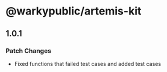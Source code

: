 # @warkypublic/artemis-kit

## 1.0.1

### Patch Changes

- Fixed functions that failed test cases and added test cases
